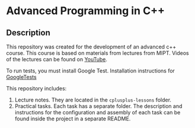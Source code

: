 # Advanced Programming in C++
## Description
This repository was created for the development of an advanced c++ course. This course is based on materials from lectures from MIPT. Videos of the lectures can be found on [YouTube](https://www.youtube.com/results?search_query=%D0%BF%D1%80%D0%BE%D0%B4%D0%B2%D0%B8%D0%BD%D1%83%D1%82%D1%8B%D0%B9+c%2B%2B).

To run tests, you must install Google Test. Installation instructions for [GoogleTests](https://gist.github.com/Cartexius/4c437c084d6e388288201aadf9c8cdd5)

This repository includes: 
1) Lecture notes. They are located in the `cplusplus-lessons` folder.
2) Practical tasks. Each task has a separate folder. The description and instructions for the configuration and assembly of each task can be found inside the project in a separate README.
